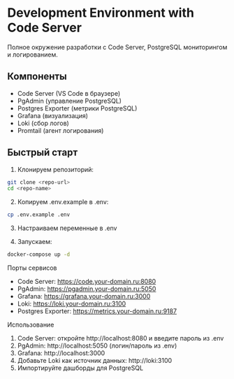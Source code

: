 # Development Environment with Code Server

Полное окружение разработки с Code Server, PostgreSQL мониторингом и логированием.

## Компоненты

- Code Server (VS Code в браузере)
- PgAdmin (управление PostgreSQL)
- Postgres Exporter (метрики PostgreSQL)
- Grafana (визуализация)
- Loki (сбор логов)
- Promtail (агент логирования)

## Быстрый старт

1. Клонируем репозиторий:
```bash
git clone <repo-url>
cd <repo-name>
```
2. Копируем .env.example в .env:
```bash
cp .env.example .env
```
3. Настраиваем переменные в .env

4. Запускаем:
```bash
docker-compose up -d
```

Порты сервисов
- Code Server: https://code.your-domain.ru:8080
- PgAdmin: https://pgadmin.your-domain.ru:5050
- Grafana: https://grafana.your-domain.ru:3000
- Loki: https://loki.your-domain.ru:3100
- Postgres Exporter: https://metrics.your-domain.ru:9187

Использование
1. Code Server: откройте http://localhost:8080 и введите пароль из .env
2. PgAdmin: http://localhost:5050 (логин/пароль из .env)
3. Grafana: http://localhost:3000
4. Добавьте Loki как источник данных: http://loki:3100
5. Импортируйте дашборды для PostgreSQL